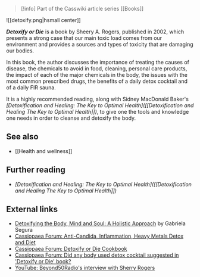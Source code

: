 > [!info] Part of the Casswiki article series [[Books]]

![[detoxify.png|hsmall center]]

_**Detoxify or Die**_ is a book by Sheery A. Rogers, published in 2002, which presents a strong case that our main toxic load comes from our environment and provides a sources and types of toxicity that are damaging our bodies.

In this book, the author discusses the importance of treating the causes of disease, the chemicals to avoid in food, cleaning, personal care products, the impact of each of the major chemicals in the body, the issues with the most common prescribed drugs, the benefits of a daily detox cocktail and of a daily FIR sauna.

It is a highly recommended reading, along with Sidney MacDonald Baker's _[Detoxification and Healing: The Key to Optimal Health]([[Detoxification and Healing The Key to Optimal Health]])_, to give one the tools and knowledge one needs in order to cleanse and detoxify the body.

See also
--------

*   [[Health and wellness]]

Further reading
---------------

*   _[Detoxification and Healing: The Key to Optimal Health]([[Detoxification and Healing The Key to Optimal Health]])_

External links
--------------

*   [Detoxifying the Body, Mind and Soul: A Holistic Approach](http://health-matrix.net/2013/05/12/detoxifying-the-body-mind-and-soul-a-holistic-approach/) by Gabriela Segura
*   [Cassiopaea Forum: Anti-Candida, Inflammation, Heavy Metals Detox and Diet](https://cassiopaea.org/forum/index.php?topic=10573.0)
*   [Cassiopaea Forum: Detoxify or Die Cookbook](https://cassiopaea.org/forum/index.php/topic,10823.0.html)
*   [Cassiopaea Forum: Did any body used detox cocktail suggested in 'Detoxify or Die' book?](https://cassiopaea.org/forum/index.php/topic,9649.0.html)
*   [YouTube: Beyond50Radio's interview with Sherry Rogers](https://www.youtube.com/watch?v=rN0y8oTUXz0)